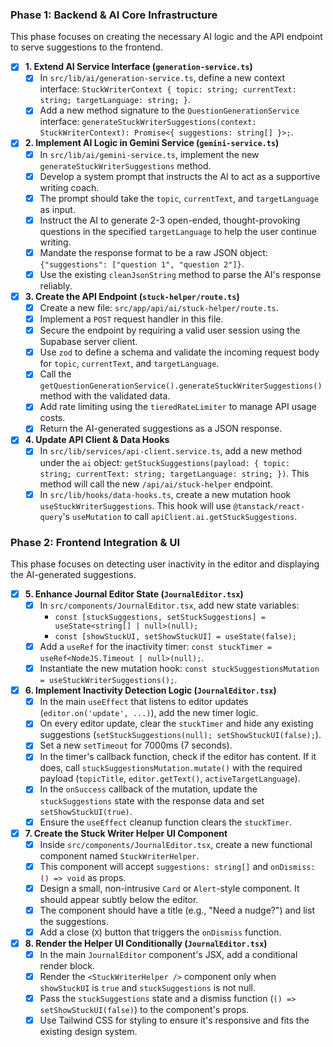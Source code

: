 ### Phase 1: Backend & AI Core Infrastructure

This phase focuses on creating the necessary AI logic and the API endpoint to serve suggestions to the frontend.

-   [x] **1. Extend AI Service Interface (`generation-service.ts`)**
    -   [x] In `src/lib/ai/generation-service.ts`, define a new context interface: `StuckWriterContext { topic: string; currentText: string; targetLanguage: string; }`.
    -   [x] Add a new method signature to the `QuestionGenerationService` interface: `generateStuckWriterSuggestions(context: StuckWriterContext): Promise<{ suggestions: string[] }>;`.

-   [x] **2. Implement AI Logic in Gemini Service (`gemini-service.ts`)**
    -   [x] In `src/lib/ai/gemini-service.ts`, implement the new `generateStuckWriterSuggestions` method.
    -   [x] Develop a system prompt that instructs the AI to act as a supportive writing coach.
    -   [x] The prompt should take the `topic`, `currentText`, and `targetLanguage` as input.
    -   [x] Instruct the AI to generate 2-3 open-ended, thought-provoking questions in the specified `targetLanguage` to help the user continue writing.
    -   [x] Mandate the response format to be a raw JSON object: `{"suggestions": ["question 1", "question 2"]}`.
    -   [x] Use the existing `cleanJsonString` method to parse the AI's response reliably.

-   [x] **3. Create the API Endpoint (`stuck-helper/route.ts`)**
    -   [x] Create a new file: `src/app/api/ai/stuck-helper/route.ts`.
    -   [x] Implement a `POST` request handler in this file.
    -   [x] Secure the endpoint by requiring a valid user session using the Supabase server client.
    -   [x] Use `zod` to define a schema and validate the incoming request body for `topic`, `currentText`, and `targetLanguage`.
    -   [x] Call the `getQuestionGenerationService().generateStuckWriterSuggestions()` method with the validated data.
    -   [x] Add rate limiting using the `tieredRateLimiter` to manage API usage costs.
    -   [x] Return the AI-generated suggestions as a JSON response.

-   [x] **4. Update API Client & Data Hooks**
    -   [x] In `src/lib/services/api-client.service.ts`, add a new method under the `ai` object: `getStuckSuggestions(payload: { topic: string; currentText: string; targetLanguage: string; })`. This method will call the new `/api/ai/stuck-helper` endpoint.
    -   [x] In `src/lib/hooks/data-hooks.ts`, create a new mutation hook `useStuckWriterSuggestions`. This hook will use `@tanstack/react-query`'s `useMutation` to call `apiClient.ai.getStuckSuggestions`.

### Phase 2: Frontend Integration & UI

This phase focuses on detecting user inactivity in the editor and displaying the AI-generated suggestions.

-   [x] **5. Enhance Journal Editor State (`JournalEditor.tsx`)**
    -   [x] In `src/components/JournalEditor.tsx`, add new state variables:
        -   `const [stuckSuggestions, setStuckSuggestions] = useState<string[] | null>(null);`
        -   `const [showStuckUI, setShowStuckUI] = useState(false);`
    -   [x] Add a `useRef` for the inactivity timer: `const stuckTimer = useRef<NodeJS.Timeout | null>(null);`.
    -   [x] Instantiate the new mutation hook: `const stuckSuggestionsMutation = useStuckWriterSuggestions();`.

-   [x] **6. Implement Inactivity Detection Logic (`JournalEditor.tsx`)**
    -   [x] In the main `useEffect` that listens to editor updates (`editor.on('update', ...)`), add the new timer logic.
    -   [x] On every editor update, clear the `stuckTimer` and hide any existing suggestions (`setStuckSuggestions(null); setShowStuckUI(false);`).
    -   [x] Set a new `setTimeout` for 7000ms (7 seconds).
    -   [x] In the timer's callback function, check if the editor has content. If it does, call `stuckSuggestionsMutation.mutate()` with the required payload (`topicTitle`, `editor.getText()`, `activeTargetLanguage`).
    -   [x] In the `onSuccess` callback of the mutation, update the `stuckSuggestions` state with the response data and set `setShowStuckUI(true)`.
    -   [x] Ensure the `useEffect` cleanup function clears the `stuckTimer`.

-   [x] **7. Create the Stuck Writer Helper UI Component**
    -   [x] Inside `src/components/JournalEditor.tsx`, create a new functional component named `StuckWriterHelper`.
    -   [x] This component will accept `suggestions: string[]` and `onDismiss: () => void` as props.
    -   [x] Design a small, non-intrusive `Card` or `Alert`-style component. It should appear subtly below the editor.
    -   [x] The component should have a title (e.g., "Need a nudge?") and list the suggestions.
    -   [x] Add a close (`X`) button that triggers the `onDismiss` function.

-   [x] **8. Render the Helper UI Conditionally (`JournalEditor.tsx`)**
    -   [x] In the main `JournalEditor` component's JSX, add a conditional render block.
    -   [x] Render the `<StuckWriterHelper />` component only when `showStuckUI` is `true` and `stuckSuggestions` is not null.
    -   [x] Pass the `stuckSuggestions` state and a dismiss function (`() => setShowStuckUI(false)`) to the component's props.
    -   [x] Use Tailwind CSS for styling to ensure it's responsive and fits the existing design system.
```